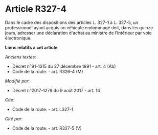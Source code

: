 # Article R327-4

Dans le cadre des dispositions des articles L. 327-1 à L. 327-5, un professionnel ayant acquis un véhicule endommagé doit,
dans les quinze jours, adresser une déclaration d'achat au ministre de l'intérieur par voie électronique.

**Liens relatifs à cet article**

_Anciens textes_:

  - Décret n°91-1315 du 27 décembre 1991 - art. 4 (Ab)
  - Code de la route. - art. R326-4 (M)

_Modifié par_:

  - Décret n°2017-1278 du 9 août 2017 - art. 14

_Cite_:

  - Code de la route. - art. L327-1

_Cité par_:

  - Code de la route. - art. R327-5 (V)
